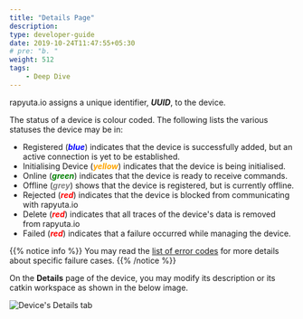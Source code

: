 ```yaml
---
title: "Details Page"
description:
type: developer-guide
date: 2019-10-24T11:47:55+05:30
# pre: "b. "
weight: 512
tags:
    - Deep Dive
---
```

rapyuta.io assigns a unique identifier, ***UUID***, to the device.

The status of a device is colour coded. The following lists the various statuses
the device may be in:

* Registered (<span style="color:blue">***blue***</span>) indicates that the device is successfully added, but an
active connection is yet to be established.
* Initialising Device (<span style="color:orange">***yellow***</span>) indicates that the device is being initialised.
* Online (<span style="color:green">***green***</span>) indicates that the device is ready to receive commands.
* Offline (<span style="color:grey">***grey***</span>) shows that the device is registered, but is currently offline.
* Rejected (<span style="color:red">***red***</span>) indicates that the device is blocked from communicating with
rapyuta.io
* Delete (<span style="color:red">***red***</span>) indicates that all traces of the device's data is removed from
rapyuta.io
* Failed (<span style="color:red">***red***</span>) indicates that a failure occurred while managing the device.

{{% notice info %}}
You may read the [list of error codes](/6_troubleshoot/610_device-onboarding-failure-codes/) for more details about specific failure cases.
{{% /notice %}}

On the **Details** page of the device, you may modify its description or
its catkin workspace as shown in the below image.

![Device's Details tab](/images/getting-started/add-new-device/demo-device-details.png?classes=border,shadow&width=60pc)